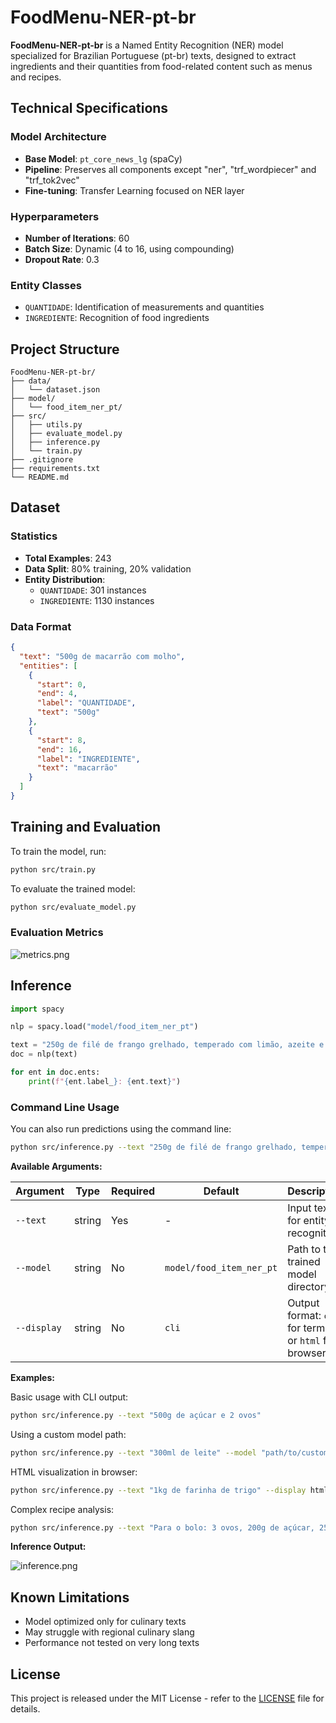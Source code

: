 # FoodMenu-NER-pt-br

**FoodMenu-NER-pt-br** is a Named Entity Recognition (NER) model specialized for Brazilian Portuguese (pt-br) texts, designed to extract ingredients and their quantities from food-related content such as menus and recipes.

## Technical Specifications

### Model Architecture
- **Base Model**: `pt_core_news_lg` (spaCy)
- **Pipeline**: Preserves all components except "ner", "trf_wordpiecer" and "trf_tok2vec"
- **Fine-tuning**: Transfer Learning focused on NER layer

### Hyperparameters
- **Number of Iterations**: 60
- **Batch Size**: Dynamic (4 to 16, using compounding)
- **Dropout Rate**: 0.3

### Entity Classes
- `QUANTIDADE`: Identification of measurements and quantities
- `INGREDIENTE`: Recognition of food ingredients

## Project Structure

```plaintext
FoodMenu-NER-pt-br/
├── data/
│   └── dataset.json         
├── model/
│   └── food_item_ner_pt/   
├── src/
│   ├── utils.py             
│   ├── evaluate_model.py    
│   ├── inference.py         
│   └── train.py             
├── .gitignore
├── requirements.txt
└── README.md
```

## Dataset

### Statistics
- **Total Examples**: 243
- **Data Split**: 80% training, 20% validation
- **Entity Distribution**:
  - `QUANTIDADE`: 301 instances
  - `INGREDIENTE`: 1130 instances

### Data Format
```json
{
  "text": "500g de macarrão com molho",
  "entities": [
    {
      "start": 0,
      "end": 4,
      "label": "QUANTIDADE",
      "text": "500g"
    },
    {
      "start": 8,
      "end": 16,
      "label": "INGREDIENTE",
      "text": "macarrão"
    }
  ]
}
```

## Training and Evaluation

To train the model, run:
```bash
python src/train.py
```

To evaluate the trained model:
```bash
python src/evaluate_model.py
```

### Evaluation Metrics

![metrics.png](https://i.postimg.cc/BZTCGfcy/metrics.png)

## Inference

```python
import spacy

nlp = spacy.load("model/food_item_ner_pt")

text = "250g de filé de frango grelhado, temperado com limão, azeite e ervas finas. Servido com arroz basmati e legumes assados como abóbora e cenoura"
doc = nlp(text)

for ent in doc.ents:
    print(f"{ent.label_}: {ent.text}")
```

### Command Line Usage

You can also run predictions using the command line:

```bash
python src/inference.py --text "250g de filé de frango grelhado, temperado com limão, azeite e ervas finas. Servido com arroz basmati e legumes assados como abóbora e cenoura"
```

**Available Arguments:**

| Argument | Type | Required | Default | Description |
|----------|------|----------|---------|-------------|
| `--text` | string | Yes | - | Input text for entity recognition |
| `--model` | string | No | `model/food_item_ner_pt` | Path to the trained model directory |
| `--display` | string | No | `cli` | Output format: `cli` for terminal or `html` for browser |

**Examples:**

Basic usage with CLI output:
```bash
python src/inference.py --text "500g de açúcar e 2 ovos"
```

Using a custom model path:
```bash
python src/inference.py --text "300ml de leite" --model "path/to/custom/model"
```

HTML visualization in browser:
```bash
python src/inference.py --text "1kg de farinha de trigo" --display html
```

Complex recipe analysis:
```bash
python src/inference.py --text "Para o bolo: 3 ovos, 200g de açúcar, 250ml de leite e 300g de farinha. Para a cobertura: 100g de chocolate e 50ml de creme de leite."
```

**Inference Output:**

![inference.png](https://i.postimg.cc/RFHx0ZVw/inference.png)

## Known Limitations
- Model optimized only for culinary texts
- May struggle with regional culinary slang
- Performance not tested on very long texts

## License

This project is released under the MIT License - refer to the [LICENSE](LICENSE) file for details.